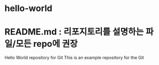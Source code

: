 # hello-world
# README.md : 리포지토리를 설명하는 파일/모든 repo에 권장
Hello World repository for Git
This is an example repository for the Git